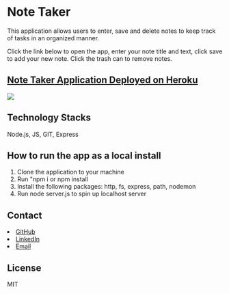 # Note Taker

This application allows users to enter, save and delete notes to keep track of tasks in an organized manner. 

Click the link below to open the app, enter your note title and text, click save to add your new note. Click the trash can to remove notes. 

## [Note Taker Application Deployed on Heroku](https://dashboard.heroku.com/apps/still-brushlands-77723)

![](./public/assets/notetaker.gif)

## Technology Stacks

Node.js, JS, GIT, Express

## How to run the app as a local install

1. Clone the application to your machine 
2. Run "npm i or npm install
3. Install the following packages: http, fs, express, path, nodemon
4. Run node server.js to spin up localhost server

## Contact

<li><a href="https://github.com/kristincenters">GitHub</a></li>
<li><a href="https://www.linkedin.com/in/kristincenters">LinkedIn</a></li>
<li><a href="mailto:kristincenters@gmail.com">Email</a></li>

## License

MIT